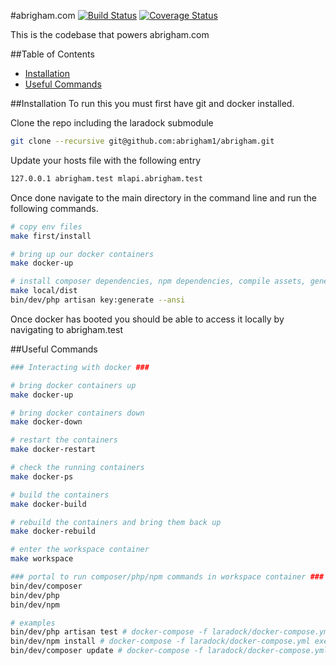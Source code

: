 #abrigham.com
[![Build Status](https://travis-ci.org/abrigham1/abrigham.svg?branch=master)](https://travis-ci.org/abrigham1/abrigham)
[![Coverage Status](https://coveralls.io/repos/github/abrigham1/abrigham/badge.svg?branch=master)](https://coveralls.io/github/abrigham1/abrigham?branch=master)

This is the codebase that powers abrigham.com

##Table of Contents
* [Installation](#installation)
* [Useful Commands](#useful-commands)

##Installation
To run this you must first have git and docker installed.

Clone the repo including the laradock submodule
```bash
git clone --recursive git@github.com:abrigham1/abrigham.git
```

Update your hosts file with the following entry
```bash
127.0.0.1 abrigham.test mlapi.abrigham.test
```

Once done navigate to the main directory in the command line and run the following commands.
```bash
# copy env files
make first/install

# bring up our docker containers
make docker-up

# install composer dependencies, npm dependencies, compile assets, generate encryption key
make local/dist
bin/dev/php artisan key:generate --ansi
```

Once docker has booted you should be able to access it locally by navigating to abrigham.test

##Useful Commands

```bash
### Interacting with docker ###

# bring docker containers up
make docker-up

# bring docker containers down
make docker-down

# restart the containers
make docker-restart

# check the running containers
make docker-ps

# build the containers
make docker-build

# rebuild the containers and bring them back up
make docker-rebuild

# enter the workspace container
make workspace

### portal to run composer/php/npm commands in workspace container ###
bin/dev/composer
bin/dev/php
bin/dev/npm

# examples
bin/dev/php artisan test # docker-compose -f laradock/docker-compose.yml exec --user=laradock workspace php artisan test
bin/dev/npm install # docker-compose -f laradock/docker-compose.yml exec --user=laradock workspace bash -c "npm install"
bin/dev/composer update # docker-compose -f laradock/docker-compose.yml exec --user=laradock workspace bash -c "composer update"
```

